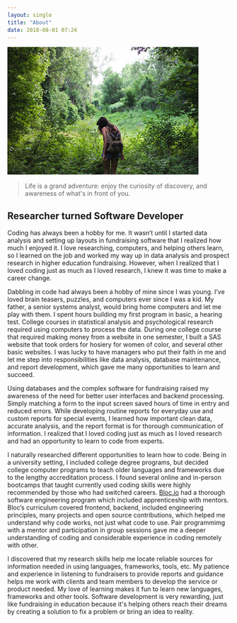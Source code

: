```yaml
---
layout: single
title: "About"
date: 2018-08-01 07:24
---
```


![Hiking on a path](/assets/images/hiking-michelle-small-spencer.jpg)      
>Life is a grand adventure: 
>enjoy the curiosity of discovery,
>and awareness of what's in front of you.

## Researcher turned Software Developer ##

Coding has always been a hobby for me. It wasn’t until I started data analysis and setting up layouts in fundraising software that I realized how much I enjoyed it. I love researching, computers, and helping others learn, so I learned on the job and worked my way up in data analysis and prospect research in higher education fundraising. However, when I realized that I loved coding just as much as I loved research, I knew it was time to make a career change.

Dabbling in code had always been a hobby of mine since I was young. I’ve loved brain teasers, puzzles, and computers ever since I was a kid. My father, a senior systems analyst, would bring home computers and let me play with them. I spent hours building my first program in basic, a hearing test. College courses in statistical analysis and psychological research required using computers to process the data. During one college course that required making money from a website in one semester, I built a SAS website that took orders for hosiery for women of color, and several other basic websites. I was lucky to have managers who put their faith in me and let me step into responsibilities like data analysis, database maintenance, and report development, which gave me many opportunities to learn and succeed.

Using databases and the complex software for fundraising raised my awareness of the need for better user interfaces and backend processing. Simply matching a form to the input screen saved hours of time in entry and reduced errors. While developing routine reports for everyday use and custom reports for special events, I learned how important clean data, accurate analysis, and the report format is for thorough communication of information. I realized that I loved coding just as much as I loved research and had an opportunity to learn to code from experts.

I naturally researched different opportunities to learn how to code. Being in a university setting, I included college degree programs, but decided college computer programs to teach older languages and frameworks due to the lengthy accreditation process. I found several online and in-person bootcamps that taught currently used coding skills were highly recommended by those who had switched careers. [Bloc.io](http://bloc.io) had a thorough software engineering program which included apprenticeship with mentors. Bloc’s curriculum covered frontend, backend, included engineering principles, many projects and open source contributions, which helped me understand why code works, not just what code to use. Pair programmimg with a mentor and participation in group sessions gave me a deeper understanding of coding and considerable experience in coding remotely with other. 

I discovered that my research skills help me locate reliable sources for information needed in using languages, frameworks, tools, etc. My patience and experience in listening to fundraisers to provide reports and guidance helps me work with clients and team members to develop the service or product needed. My love of learning makes it fun to learn new languages, frameworks and other tools. Software development is very rewarding, just like fundraising in education because it's helping others reach their dreams by creating a solution to fix a problem or bring an idea to reality. 
